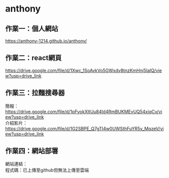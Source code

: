 # anthony
## 作業一：個人網站 <br>
https://anthony-1214.github.io/anthony/<br>
## 作業二：react網頁 <br>
https://drive.google.com/file/d/1Xwc_1SoAvkVo5GWxdy8tnzKmHnj5IaIQ/view?usp=drive_link
## 作業三：拉麵搜尋器 <br>
簡報：https://drive.google.com/file/d/1pFyokXltUu84Id4RmBUKMEvUQ54xiqCv/view?usp=drive_link  
介紹影片：https://drive.google.com/file/d/1G2SBPE_Q7gTI4w0UWSthFuYR5y_MqzeV/view?usp=drive_link 
## 作業四：網站部署 <br>
網站連結：  
程式碼：已上傳至github但無法上傳至雲端
